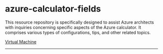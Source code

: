 # azure-calculator-fields

This resource repository is specifically designed to assist Azure architects with inquiries concerning specific aspects of the Azure calculator. It comprises various types of configurations, tips, and other related topics.


[Virtual Machine](VirtualMachine/VirtualMachine.md)

---


